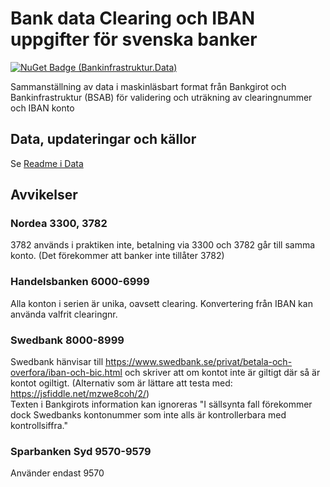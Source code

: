 # Bank data Clearing och IBAN uppgifter för svenska banker
[![NuGet Badge (Bankinfrastruktur.Data)](https://buildstats.info/nuget/Bankinfrastruktur.Data)](https://www.nuget.org/packages/Bankinfrastruktur.Data)

Sammanställning av data i maskinläsbart format från Bankgirot och Bankinfrastruktur (BSAB) för validering och uträkning av clearingnummer och IBAN konto

## Data, updateringar och källor
Se [Readme i Data](https://github.com/Bankinfrastruktur/BankData/tree/main/Data)

## Avvikelser

### Nordea 3300, 3782
3782 används i praktiken inte, betalning via 3300 och 3782 går till samma konto. (Det förekommer att banker inte tillåter 3782)

### Handelsbanken 6000-6999
Alla konton i serien är unika, oavsett clearing. Konvertering från IBAN kan använda valfrit clearingnr.

### Swedbank 8000-8999
Swedbank hänvisar till https://www.swedbank.se/privat/betala-och-overfora/iban-och-bic.html och skriver att om kontot inte är giltigt där så är kontot ogiltigt. (Alternativ som är lättare att testa med: https://jsfiddle.net/mzwe8coh/2/)  
Texten i Bankgirots information kan ignoreras "I sällsynta fall förekommer dock Swedbanks kontonummer som inte alls är kontrollerbara med kontrollsiffra."

### Sparbanken Syd 9570-9579  
Använder endast 9570
